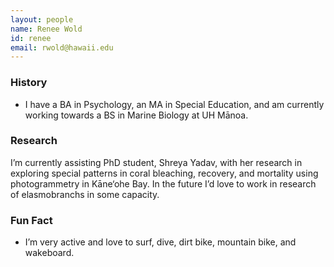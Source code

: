 ```yaml
---
layout: people
name: Renee Wold
id: renee
email: rwold@hawaii.edu
---
```


### History

- I have a BA in Psychology, an MA in Special Education, and am currently working towards a BS in Marine Biology at UH Mānoa.


### Research

I’m currently assisting PhD student, Shreya Yadav, with her research in exploring special patterns in coral bleaching, recovery, and mortality using photogrammetry in Kāne‘ohe Bay. In the future I’d love to work in research of elasmobranchs in some capacity.

### Fun Fact

- I’m very active and love to surf, dive, dirt bike, mountain bike, and wakeboard.
